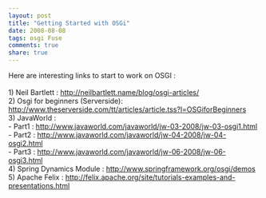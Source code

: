 ```yaml
---
layout: post
title: "Getting Started with OSGi"
date: 2008-08-08
tags: osgi Fuse
comments: true
share: true
---
```


<div class='post'>
    Here are interesting links to start to work on OSGI :<br/><br/>1) Neil Bartlett :
    <a href="http://neilbartlett.name/blog/osgi-articles/"><span style="color: rgb(0, 0, 0);"></span>http://neilbartlett.name/blog/osgi-articles/</a><br/>2) Osgi for beginners (Serverside):
    <a href="http://www.theserverside.com/tt/articles/article.tss?l=OSGiforBeginners">http://www.theserverside.com/tt/articles/article.tss?l=OSGiforBeginners</a><br/>3) JavaWorld :<br/>- Part1 :
    <a href="http://www.javaworld.com/javaworld/jw-03-2008/jw-03-osgi1.html">http://www.javaworld.com/javaworld/jw-03-2008/jw-03-osgi1.html</a><br/>- Part2 :
    <a href="http://www.javaworld.com/javaworld/jw-04-2008/jw-04-osgi2.html">http://www.javaworld.com/javaworld/jw-04-2008/jw-04-osgi2.html</a><br/>- Part3 :
    <a href="http://www.javaworld.com/javaworld/jw-06-2008/jw-06-osgi3.html">http://www.javaworld.com/javaworld/jw-06-2008/jw-06-osgi3.html<br/></a>4) Spring Dynamics Module :
    <a href="http://www.springframework.org/osgi/demos">http://www.springframework.org/osgi/demos</a><br/>5) Apache Felix :
    <a href="http://felix.apache.org/site/tutorials-examples-and-presentations.html">http://felix.apache.org/site/tutorials-examples-and-presentations.html</a>
</div>
